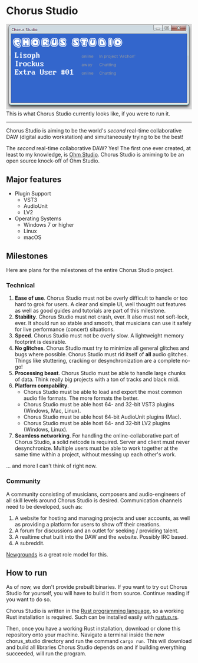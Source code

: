 Chorus Studio
===

![Latest screenshot of Chorus Studio](./latest_screenshot.png)
This is what Chorus Studio currently looks like, if you were to run it.

---

Chorus Studio is aiming to be the world's *second* real-time collaborative DAW (digital audio workstation) and simultaneously trying to be the best!

The *second* real-time collaborative DAW? Yes! The first one ever created, at least to my knowledge, is [Ohm Studio](https://www.ohmstudio.com/). Chorus Studio is amiming to be an open source knock-off of Ohm Studio.

## Major features

- Plugin Support
  - VST3
  - AudioUnit
  - LV2
- Operating Systems
  - Windows 7 or higher
  - Linux
  - macOS

## Milestones

Here are plans for the milestones of the entire Chorus Studio project.

### Technical

1. **Ease of use**. Chorus Studio must not be overly difficult to handle or too hard to grok for users.
A clear and simple UI, well thought out features as well as good guides and tutorials are part of this milestone.
2. **Stability**. Chorus Studio must not crash, ever. It also must not soft-lock, ever. It should run so stable and smooth, that musicians can use it safely for live performance (concert) situations.
3. **Speed**. Chorus Studio must not be overly slow. A lightweight memory footprint is desirable.
4. **No glitches**. Chorus Studio must try to minimize all general glitches and bugs where possible.
Chorus Studio must rid itself of **all** audio glitches. Things like stuttering, cracking or desynchronization are a complete no-go!
5. **Processing beast**. Chorus Studio must be able to handle large chunks of data. Think really big projects with a ton of tracks and black midi.
6. **Platform compability**.
    - Chorus Studio must be able to load and export the most common audio file formats. The more formats the better.
    - Chorus Studio must be able host 64- and 32-bit VST3 plugins (Windows, Mac, Linux).
    - Chorus Studio must be able host 64-bit AudioUnit plugins (Mac).
    - Chorus Studio must be able host 64- and 32-bit LV2 plugins (Windows, Linux).
7. **Seamless networking**. For handling the online-collaborative part of Chorus Studio, a solid netcode is required. Server and client must never desynchronize. Multiple users must be able to work together at the same time within a project, without messing up each other's work.

... and more I can't think of right now.

### Community

A community consisting of musicians, composers and audio-engineers of all skill levels around Chorus Studio is desired. Communication channels need to be developed, such as:

1. A website for hosting and managing projects and user accounts, as well as providing a platform for users to show off their creations.
2. A forum for discussions and an outlet for seeking / providing talent.
3. A realtime chat built into the DAW and the website. Possibly IRC based.
4. A subreddit.

[Newgrounds](https://www.newgrounds.com/) is a great role model for this.

## How to run

As of now, we don't provide prebuilt binaries. If you want to try out Chorus Studio for yourself, you will have to build it from source. Continue reading if you want to do so.

Chorus Studio is written in the [Rust programming language](https://www.rust-lang.org), so a working Rust installation is required. Such can be installed easily with [rustup.rs](https://rustup.rs/).

Then, once you have a working Rust installation, download or clone this repository onto your machine. Navigate a terminal inside the new chorus_studio directory and run the command `cargo run`. This will download and build all libraries Chorus Studio depends on and if building everything succeeded, will run the program.